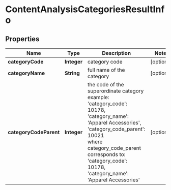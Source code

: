 # ContentAnalysisCategoriesResultInfo


## Properties

| Name | Type | Description | Notes |
|------------ | ------------- | ------------- | -------------|
**categoryCode** | **Integer** | category code |[optional]|
**categoryName** | **String** | full name of the category |[optional]|
**categoryCodeParent** | **Integer** | the code of the superordinate category<br>example:<br>'category_code': 10178,<br>'category_name': 'Apparel Accessories',<br>'category_code_parent': 10021<br>where category_code_parent<br>corresponds to:<br>'category_code': 10178,<br>'category_name': 'Apparel Accessories' |[optional]|